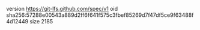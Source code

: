version https://git-lfs.github.com/spec/v1
oid sha256:57288e00543a889d2ff6f641f575c3fbef85269d7f47df5ce9f63488f4d12449
size 2185
